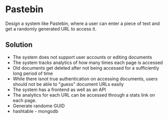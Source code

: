 # Pastebin

Design a system like Pastebin, where a user can enter a piece of text and get a randomly generated URL to access it.

## Solution

+ The system does not support user accounts or editing documents
+ The system tracks analytics of how many times each page is accessed
+ Old documents get deleted after not being accessed for a sufficiently long period of time
+ While there isnot true authentication on accessing documents, users should not be able to "guess" document URLs easily
+ The system has a frontend as well as an API
+ The analytics for each URL can be accessed through a stats link on each page.
+ Generate randome GUID
+ hashtable - mongodb